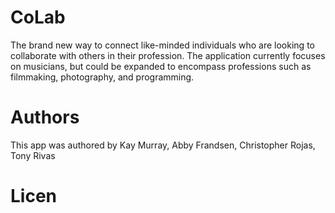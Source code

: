 # CoLab
The brand new way to connect like-minded individuals who are looking to collaborate with others in their profession. The application currently focuses on musicians, but could be expanded to encompass professions such as filmmaking, photography, and programming.

# Authors
This app was authored by Kay Murray, Abby Frandsen, Christopher Rojas, Tony Rivas

# Licen